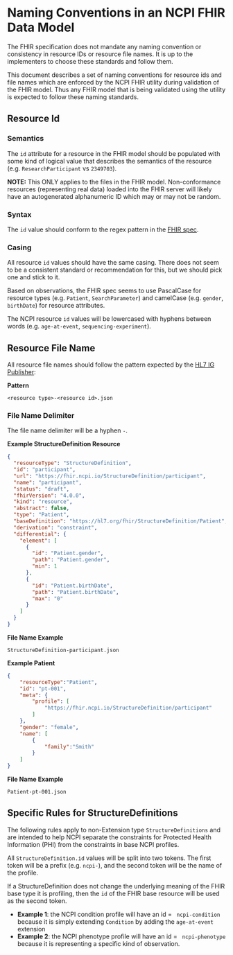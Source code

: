 
# Naming Conventions in an NCPI FHIR Data Model

The FHIR specification does not mandate any naming convention or consistency
in resource IDs or resource file names. It is up to the implementers
to choose these standards and follow them.

This document describes a set of naming conventions for resource ids and
file names which are enforced by the NCPI FHIR utility during validation of the
FHIR model. Thus any FHIR model that is being validated using the utility is
expected to follow these naming standards.

## Resource Id

### Semantics

The `id` attribute for a resource in the FHIR model should be
populated with some kind of logical value that describes the semantics of
the resource (e.g. `ResearchParticipant` vs `2349703`).

**NOTE:** This ONLY applies to the files in the FHIR model. Non-conformance
resources (representing real data) loaded into the FHIR server will likely
have an autogenerated alphanumeric ID which may or may not be random.

### Syntax

The `id` value should conform to the regex pattern in the
[FHIR spec](https://www.hl7.org/fhir/datatypes.html#id).

### Casing

All resource `id` values should have the same casing. There does not seem
to be a consistent standard or recommendation for this, but we should pick
one and stick to it.

Based on observations, the FHIR spec seems to use PascalCase for
resource types (e.g. `Patient`, `SearchParameter`) and camelCase
(e.g. `gender`, `birthDate`) for resource attributes.

The NCPI resource `id` values will be lowercased with hyphens between
words (e.g. `age-at-event`, `sequencing-experiment`).  

## Resource File Name

All resource file names should follow the pattern expected by the
[HL7 IG Publisher](https://confluence.hl7.org/display/FHIR/IG+Publisher+Documentation):

**Pattern**

```
<resource type>-<resource id>.json
```

### File Name Delimiter

The file name delimiter will be a hyphen `-`.

**Example StructureDefinition Resource**

```json
{
  "resourceType": "StructureDefinition",
  "id": "participant",
  "url": "https://fhir.ncpi.io/StructureDefinition/participant",
  "name": "participant",
  "status": "draft",
  "fhirVersion": "4.0.0",
  "kind": "resource",
  "abstract": false,
  "type": "Patient",
  "baseDefinition": "https://hl7.org/fhir/StructureDefinition/Patient",
  "derivation": "constraint",
  "differential": {
    "element": [
      {
        "id": "Patient.gender",
        "path": "Patient.gender",
        "min": 1
      },
      {
        "id": "Patient.birthDate",
        "path": "Patient.birthDate",
        "max": "0"
      }
    ]
  }
}
```

**File Name Example**

```
StructureDefinition-participant.json
```

**Example Patient**

```json
{
    "resourceType":"Patient",
    "id": "pt-001",
    "meta": {
        "profile": [
            "https://fhir.ncpi.io/StructureDefinition/participant"
        ]
    },
    "gender": "female",
    "name": [
        {
            "family":"Smith"
        }
    ]
}
```

**File Name Example**

```
Patient-pt-001.json
```

## Specific Rules for StructureDefinitions

The following rules apply to non-Extension type `StructureDefinitions` and
are intended to help NCPI separate the constraints for
Protected Health Information (PHI) from the constraints in base NCPI
profiles.

All `StructureDefinition.id` values will be split into two tokens. The first
token will be a prefix (e.g. `ncpi-`), and the second token will be the name of
the profile.

If a StructureDefinition does not change the underlying meaning of the
FHIR base type it is profiling, then the `id` of the FHIR base resource will be
used as the second token.

- **Example 1**: the NCPI condition profile will have an
  id = ` ncpi-condition` because it is simply extending `Condition` by adding
  the `age-at-event` extension
- **Example 2**: the NCPI phenotype profile will have an
  id = ` ncpi-phenotype` because it is representing a specific kind of
  observation.
